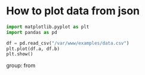 # How to plot data from json

```python
import matplotlib.pyplot as plt
import pandas as pd

df = pd.read_csv("/var/www/examples/data.csv")
plt.plot(df.a, df.b)
plt.show()
```


group: from


